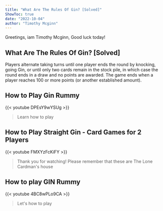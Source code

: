 ```yaml
---
title: "What Are The Rules Of Gin? [Solved]"
ShowToc: true 
date: "2022-10-04"
author: "Timothy Mcginn" 
---
```


Greetings, iam Timothy Mcginn, Good luck today!
## What Are The Rules Of Gin? [Solved]
 Players alternate taking turns until one player ends the round by knocking, going Gin, or until only two cards remain in the stock pile, in which case the round ends in a draw and no points are awarded. The game ends when a player reaches 100 or more points (or another established amount).

## How to Play Gin Rummy
{{< youtube DPEsY9wYSUg >}}
>Learn how to play 

## How to Play Straight Gin - Card Games for 2 Players
{{< youtube FMXYzFcKiFY >}}
>Thank you for watching! Please remember that these are The Lone Cardman's house 

## How to play GIN Rummy
{{< youtube 4BC8wPLo9CA >}}
>Let's how to play 

